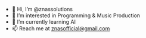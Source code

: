 - 👋 Hi, I’m @znassolutions
- 👀 I’m interested in Programming & Music Production
- 🌱 I’m currently learning AI
- 📫 Reach me at znasofficial@gmail.com

<!---
znassolutions/znassolutions is a ✨ special ✨ repository because its `README.md` (this file) appears on your GitHub profile.
You can click the Preview link to take a look at your changes.
--->
